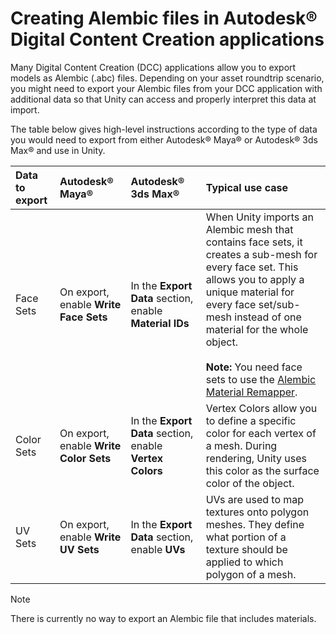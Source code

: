 # Creating Alembic files in Autodesk® Digital Content Creation applications

Many Digital Content Creation (DCC) applications allow you to export models as Alembic (­­­­.abc­­­­) files. Depending on your asset roundtrip scenario, you might need to export your Alembic files from your DCC application with additional data so that Unity can access and properly interpret this data at import.

The table below gives high-level instructions according to the type of data you would need to export from either Autodesk® Maya® or Autodesk® 3ds Max® and use in Unity.

| Data to export | Autodesk® Maya® | Autodesk® 3ds Max® | Typical use case |
| :--- | :--- | :--- | :--- |
| Face Sets | On export, enable **Write Face Sets** | In the **Export Data** section, enable **Material IDs** | When Unity imports an Alembic mesh that contains face sets, it creates a sub-mesh for every face set. This allows you to apply a unique material for every face set/sub-mesh instead of one material for the whole object.<br /><br />**Note:** You need face sets to use the [Alembic Material Remapper](materials.md#automatic-re-mapping-based-on-face-set-names). |
| Color Sets | On export, enable **Write Color Sets** | In the **Export Data** section, enable **Vertex Colors** | Vertex Colors allow you to define a specific color for each vertex of a mesh. During rendering, Unity uses this color as the surface color of the object. |
| UV Sets | On export, enable **Write UV Sets** | In the **Export Data** section, enable **UVs** | UVs are used to map textures onto polygon meshes. They define what portion of a texture should be applied to which polygon of a mesh. |

>[!NOTE]
>There is currently no way to export an Alembic file that includes materials.
